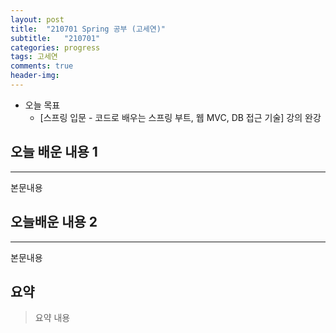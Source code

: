 ```yaml
---
layout: post
title:  "210701 Spring 공부 (고세연)"
subtitle:   "210701"
categories: progress
tags: 고세연
comments: true
header-img: 
---
```


- 오늘 목표
	- [스프링 입문 - 코드로 배우는 스프링 부트, 웹 MVC, DB 접근 기술] 강의 완강
  

## 오늘 배운 내용 1
---
본문내용



## 오늘배운 내용 2
---
본문내용

## 요약
> 요약 내용
